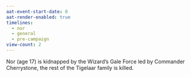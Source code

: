 ```yaml
---
aat-event-start-date: 0
aat-render-enabled: true
timelines:
  - nor
  - general
  - pre-campaign
view-count: 2
---
```

Nor (age 17) is kidnapped by the Wizard’s Gale Force led by Commander Cherrystone, the rest of the Tigelaar family is killed.